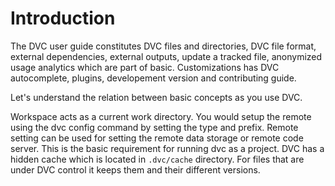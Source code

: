 # Introduction

The DVC user guide constitutes DVC files and directories, DVC file format,
external dependencies, external outputs, update a tracked file, anonymized usage
analytics which are part of basic. Customizations has DVC autocomplete, plugins,
developement version and contributing guide.

Let's understand the relation between basic concepts as you use DVC.

Workspace acts as a current work directory. You would setup the remote using the
dvc config command by setting the type and prefix. Remote setting can be used
for setting the remote data storage or remote code server. This is the basic
requirement for running dvc as a project. DVC has a hidden cache which is
located in `.dvc/cache` directory. For files that are under DVC control it keeps
them and their different versions.

